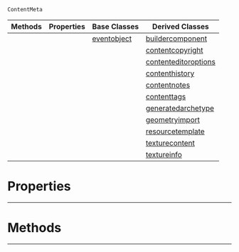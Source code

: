  `ContentMeta`

|Methods|Properties|Base Classes|Derived Classes|
|---|---|---|---|
| | |[eventobject](https://github.com/zeroengineteam/ZeroDocs/blob/master/code_reference/class_reference/eventobject.markdown)|[buildercomponent](https://github.com/zeroengineteam/ZeroDocs/blob/master/code_reference/class_reference/buildercomponent.markdown)|
| | | |[contentcopyright](https://github.com/zeroengineteam/ZeroDocs/blob/master/code_reference/class_reference/contentcopyright.markdown)|
| | | |[contenteditoroptions](https://github.com/zeroengineteam/ZeroDocs/blob/master/code_reference/class_reference/contenteditoroptions.markdown)|
| | | |[contenthistory](https://github.com/zeroengineteam/ZeroDocs/blob/master/code_reference/class_reference/contenthistory.markdown)|
| | | |[contentnotes](https://github.com/zeroengineteam/ZeroDocs/blob/master/code_reference/class_reference/contentnotes.markdown)|
| | | |[contenttags](https://github.com/zeroengineteam/ZeroDocs/blob/master/code_reference/class_reference/contenttags.markdown)|
| | | |[generatedarchetype](https://github.com/zeroengineteam/ZeroDocs/blob/master/code_reference/class_reference/generatedarchetype.markdown)|
| | | |[geometryimport](https://github.com/zeroengineteam/ZeroDocs/blob/master/code_reference/class_reference/geometryimport.markdown)|
| | | |[resourcetemplate](https://github.com/zeroengineteam/ZeroDocs/blob/master/code_reference/class_reference/resourcetemplate.markdown)|
| | | |[texturecontent](https://github.com/zeroengineteam/ZeroDocs/blob/master/code_reference/class_reference/texturecontent.markdown)|
| | | |[textureinfo](https://github.com/zeroengineteam/ZeroDocs/blob/master/code_reference/class_reference/textureinfo.markdown)|


 #  Properties


---  
 #  Methods


---  
 

 